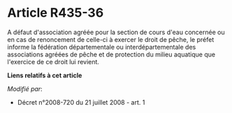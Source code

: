 # Article R435-36

A défaut d'association agréée pour la section de cours d'eau concernée ou en cas de renoncement de celle-ci à exercer le
droit de pêche, le préfet informe la fédération départementale ou interdépartementale des associations agréées de pêche et de
protection du milieu aquatique que l'exercice de ce droit lui revient.

**Liens relatifs à cet article**

_Modifié par_:

  - Décret n°2008-720 du 21 juillet 2008 - art. 1
